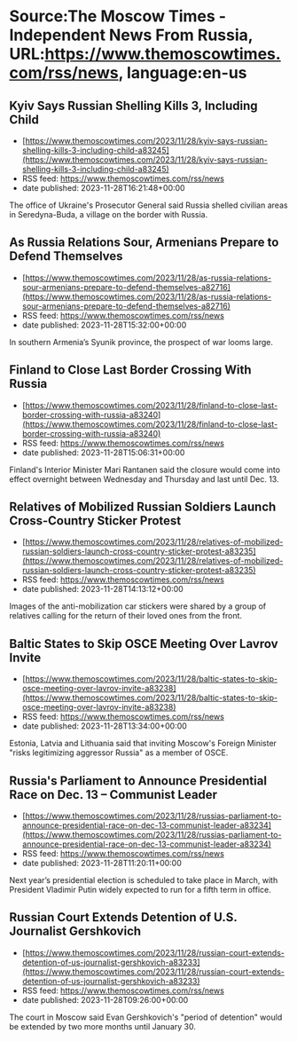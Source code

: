 # Source:The Moscow Times - Independent News From Russia, URL:https://www.themoscowtimes.com/rss/news, language:en-us

## Kyiv Says Russian Shelling Kills 3, Including Child
 - [https://www.themoscowtimes.com/2023/11/28/kyiv-says-russian-shelling-kills-3-including-child-a83245](https://www.themoscowtimes.com/2023/11/28/kyiv-says-russian-shelling-kills-3-including-child-a83245)
 - RSS feed: https://www.themoscowtimes.com/rss/news
 - date published: 2023-11-28T16:21:48+00:00

The office of Ukraine's Prosecutor General said Russia shelled civilian areas in Seredyna-Buda, a village on the border with Russia.

## As Russia Relations Sour, Armenians Prepare to Defend Themselves
 - [https://www.themoscowtimes.com/2023/11/28/as-russia-relations-sour-armenians-prepare-to-defend-themselves-a82716](https://www.themoscowtimes.com/2023/11/28/as-russia-relations-sour-armenians-prepare-to-defend-themselves-a82716)
 - RSS feed: https://www.themoscowtimes.com/rss/news
 - date published: 2023-11-28T15:32:00+00:00

In southern Armenia’s Syunik province, the prospect of war looms large.

## Finland to Close Last Border Crossing With Russia
 - [https://www.themoscowtimes.com/2023/11/28/finland-to-close-last-border-crossing-with-russia-a83240](https://www.themoscowtimes.com/2023/11/28/finland-to-close-last-border-crossing-with-russia-a83240)
 - RSS feed: https://www.themoscowtimes.com/rss/news
 - date published: 2023-11-28T15:06:31+00:00

Finland's Interior Minister Mari Rantanen said the closure would come into effect overnight between Wednesday and Thursday and last until Dec. 13.

## Relatives of Mobilized Russian Soldiers Launch Cross-Country Sticker Protest
 - [https://www.themoscowtimes.com/2023/11/28/relatives-of-mobilized-russian-soldiers-launch-cross-country-sticker-protest-a83235](https://www.themoscowtimes.com/2023/11/28/relatives-of-mobilized-russian-soldiers-launch-cross-country-sticker-protest-a83235)
 - RSS feed: https://www.themoscowtimes.com/rss/news
 - date published: 2023-11-28T14:13:12+00:00

Images of the anti-mobilization car stickers were shared by a group of relatives calling for the return of their loved ones from the front.

## Baltic States to Skip OSCE Meeting Over Lavrov Invite
 - [https://www.themoscowtimes.com/2023/11/28/baltic-states-to-skip-osce-meeting-over-lavrov-invite-a83238](https://www.themoscowtimes.com/2023/11/28/baltic-states-to-skip-osce-meeting-over-lavrov-invite-a83238)
 - RSS feed: https://www.themoscowtimes.com/rss/news
 - date published: 2023-11-28T13:34:00+00:00

Estonia, Latvia and Lithuania said that inviting Moscow's Foreign Minister "risks legitimizing aggressor Russia" as a member of OSCE.

## Russia's Parliament to Announce Presidential Race on Dec. 13 – Communist Leader
 - [https://www.themoscowtimes.com/2023/11/28/russias-parliament-to-announce-presidential-race-on-dec-13-communist-leader-a83234](https://www.themoscowtimes.com/2023/11/28/russias-parliament-to-announce-presidential-race-on-dec-13-communist-leader-a83234)
 - RSS feed: https://www.themoscowtimes.com/rss/news
 - date published: 2023-11-28T11:20:11+00:00

Next year’s presidential election is scheduled to take place in March, with President Vladimir Putin widely expected to run for a fifth term in office.

## Russian Court Extends Detention of U.S. Journalist Gershkovich
 - [https://www.themoscowtimes.com/2023/11/28/russian-court-extends-detention-of-us-journalist-gershkovich-a83233](https://www.themoscowtimes.com/2023/11/28/russian-court-extends-detention-of-us-journalist-gershkovich-a83233)
 - RSS feed: https://www.themoscowtimes.com/rss/news
 - date published: 2023-11-28T09:26:00+00:00

The court in Moscow said Evan Gershkovich's "period of detention" would be extended by two more months until January 30.

